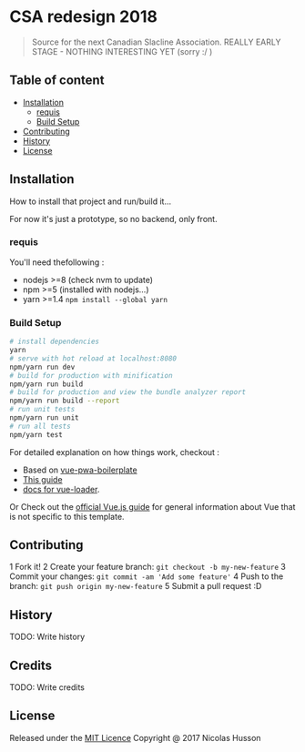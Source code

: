 # CSA redesign 2018

> Source for the next Canadian Slacline Association. REALLY EARLY STAGE - NOTHING INTERESTING YET (sorry :/ )

## Table of content

- [Installation](#installation)
  - [requis](#requis)
  - [Build Setup](#build-setup)
- [Contributing](#contributing)
- [History](#history)
- [License](#license)

## Installation

How to install that project and run/build it...

For now it's just a prototype, so no backend, only front.

### requis

You'll need thefollowing :

- nodejs >=8 (check nvm to update)
- npm >=5 (installed with nodejs...)
- yarn >=1.4 `npm install --global yarn`

### Build Setup

``` bash
# install dependencies
yarn
# serve with hot reload at localhost:8080
npm/yarn run dev
# build for production with minification
npm/yarn run build
# build for production and view the bundle analyzer report
npm/yarn run build --report
# run unit tests
npm/yarn run unit
# run all tests
npm/yarn test
```

For detailed explanation on how things work, checkout :

- Based on [vue-pwa-boilerplate](https://github.com/vuejs-templates/pwa)
- [This guide](http://vuejs-templates.github.io/webpack/)
- [docs for vue-loader](http://vuejs.github.io/vue-loader).

Or Check out the [official Vue.js guide](http://vuejs.org/guide/) for general information about Vue that is not specific to this template.

## Contributing

1 Fork it!
2 Create your feature branch: `git checkout -b my-new-feature`
3 Commit your changes: `git commit -am 'Add some feature'`
4 Push to the branch: `git push origin my-new-feature`
5 Submit a pull request :D

## History

TODO: Write history

## Credits

TODO: Write credits

## License

Released under the [MIT Licence](https://opensource.org/licenses/MIT)
Copyright @ 2017 Nicolas Husson
